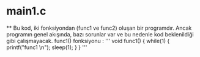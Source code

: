 # main1.c
** Bu kod, iki fonksiyondan (func1 ve func2) oluşan bir programdır. Ancak programın genel akışında, bazı sorunlar var ve bu nedenle kod beklenildiği gibi çalışmayacak.
func1() fonksiyonu : 
''' void func1() {
    while(1) {
        printf("func1 \n");
        sleep(1);
    }
} '''
     
